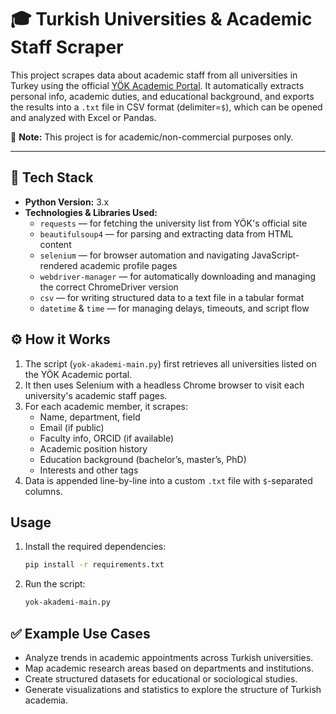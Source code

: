 # 🎓 Turkish Universities & Academic Staff Scraper

This project scrapes data about academic staff from all universities in Turkey using the official [YÖK Academic Portal](https://akademik.yok.gov.tr/). It automatically extracts personal info, academic duties, and educational background, and exports the results into a `.txt` file in CSV format (delimiter=`$`), which can be opened and analyzed with Excel or Pandas.

📌 **Note:** This project is for academic/non-commercial purposes only.

---

## 🐍 Tech Stack

- **Python Version:** 3.x
- **Technologies & Libraries Used:**
  - `requests` — for fetching the university list from YÖK's official site
  - `beautifulsoup4` — for parsing and extracting data from HTML content
  - `selenium` — for browser automation and navigating JavaScript-rendered academic profile pages
  - `webdriver-manager` — for automatically downloading and managing the correct ChromeDriver version
  - `csv` — for writing structured data to a text file in a tabular format
  - `datetime` & `time` — for managing delays, timeouts, and script flow


## ⚙️ How it Works

1. The script (`yok-akademi-main.py`) first retrieves all universities listed on the YÖK Academic portal.
2. It then uses Selenium with a headless Chrome browser to visit each university's academic staff pages.
3. For each academic member, it scrapes:
   - Name, department, field
   - Email (if public)
   - Faculty info, ORCID (if available)
   - Academic position history
   - Education background (bachelor’s, master’s, PhD)
   - Interests and other tags
4. Data is appended line-by-line into a custom `.txt` file with `$`-separated columns.

## Usage

1. Install the required dependencies:

    ```bash
    pip install -r requirements.txt
    ```

2. Run the script:

    ```bash
    yok-akademi-main.py
    ```


## ✅ Example Use Cases

- Analyze trends in academic appointments across Turkish universities.
- Map academic research areas based on departments and institutions.
- Create structured datasets for educational or sociological studies.
- Generate visualizations and statistics to explore the structure of Turkish academia.
